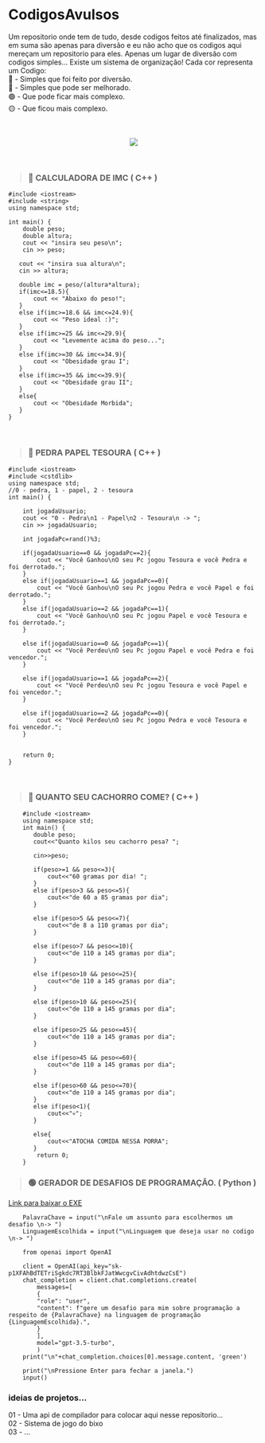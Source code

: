 

# CodigosAvulsos

    
Um repositorio onde tem de tudo, desde codigos feitos até finalizados, mas em suma são apenas para diversão e eu não acho que os codigos aqui mereçam um repositorio para eles. Apenas um lugar de diversão com codigos simples...
 Existe um sistema de organização! Cada cor representa um Codigo: <br>
 🔴 -  Simples que foi feito por diversão.<br>
 🔵 -  Simples que pode ser melhorado.<br>
 🟢 -  Que pode ficar mais complexo.<br>
 🟡 -  Que ficou mais complexo.

<br>

<p align="center">
 <img src="https://media0.giphy.com/media/3knKct3fGqxhK/giphy.gif?cid=ecf05e47w498vsbsvlk5z3op5n5mw09as6hildd9cd31k769&ep=v1_gifs_search&rid=giphy.gif&ct=g">
</p>


</div>

<br>

> ### 🔴 CALCULADORA DE IMC ( C++ )


    #include <iostream>
    #include <string>
    using namespace std;
    
    int main() {
        double peso;
        double altura;
        cout << "insira seu peso\n";
        cin >> peso;
       
       cout << "insira sua altura\n";
       cin >> altura;
       
       double imc = peso/(altura*altura);
       if(imc<=18.5){
           cout << "Abaixo do peso!";
       }
       else if(imc>=18.6 && imc<=24.9){
           cout << "Peso ideal :)";
       }
       else if(imc>=25 && imc<=29.9){
           cout << "Levemente acima do peso...";
       }
       else if(imc>=30 && imc<=34.9){
           cout << "Obesidade grau I";
       }
       else if(imc>=35 && imc<=39.9){
           cout << "Obesidade grau II";
       }
       else{
           cout << "Obesidade Morbida";
       }
    }
    
<br>

> ### 🔴 PEDRA PAPEL TESOURA ( C++ )
    
    #include <iostream>
    #include <cstdlib>
    using namespace std;
    //0 - pedra, 1 - papel, 2 - tesoura
    int main() {
        
        int jogadaUsuario;
        cout << "0 - Pedra\n1 - Papel\n2 - Tesoura\n -> ";
        cin >> jogadaUsuario;
        
        int jogadaPc=rand()%3;
        
        if(jogadaUsuario==0 && jogadaPc==2){
            cout << "Você Ganhou\nO seu Pc jogou Tesoura e você Pedra e foi derrotado.";
        }
        else if(jogadaUsuario==1 && jogadaPc==0){
            cout << "Você Ganhou\nO seu Pc jogou Pedra e você Papel e foi derrotado.";
        }
        else if(jogadaUsuario==2 && jogadaPc==1){
            cout << "Você Ganhou\nO seu Pc jogou Papel e você Tesoura e foi derrotado.";
        }
        
        else if(jogadaUsuario==0 && jogadaPc==1){
            cout << "Você Perdeu\nO seu Pc jogou Papel e você Pedra e foi vencedor.";
        }
        
        else if(jogadaUsuario==1 && jogadaPc==2){
            cout << "Você Perdeu\nO seu Pc jogou Tesoura e você Papel e foi vencedor.";
        }
        
        else if(jogadaUsuario==2 && jogadaPc==0){
            cout << "Você Perdeu\nO seu Pc jogou Pedra e você Tesoura e foi vencedor.";
        }
        
    
        return 0;
    }
<br>

> ### 🔵 QUANTO SEU CACHORRO COME? ( C++ )
           
        #include <iostream>
        using namespace std;
        int main() {
           double peso; 
           cout<<"Quanto kilos seu cachorro pesa? "; 
          
           cin>>peso;
           
           if(peso>=1 && peso<=3){
               cout<<"60 gramas por dia! ";
           }
           else if(peso>3 && peso<=5){
               cout<<"de 60 a 85 gramas por dia";
           }
           
           else if(peso>5 && peso<=7){
               cout<<"de 8 a 110 gramas por dia";
           }
           
           else if(peso>7 && peso<=10){
               cout<<"de 110 a 145 gramas por dia";
           }
           
           else if(peso>10 && peso<=25){
               cout<<"de 110 a 145 gramas por dia";
           }
           
           else if(peso>10 && peso<=25){
               cout<<"de 110 a 145 gramas por dia";
           }
           
           else if(peso>25 && peso<=45){
               cout<<"de 110 a 145 gramas por dia";
           }
           
           else if(peso>45 && peso<=60){
               cout<<"de 110 a 145 gramas por dia";
           }
           
           else if(peso>60 && peso<=70){
               cout<<"de 110 a 145 gramas por dia";
           }
           else if(peso<1){
               cout<<"💀";
           }
           
           else{
               cout<<"ATOCHA COMIDA NESSA PORRA";
           }
            return 0;
        }

> ### 🟢 GERADOR DE DESAFIOS DE PROGRAMAÇÃO. ( Python )
<a href="https://drive.google.com/file/d/1FLr83BjWxXjLASorpoYgiLaFdgefc3zR/view?usp=drive_link">Link para baixar o EXE</a>
         
        PalavraChave = input("\nFale um assunto para escolhermos um desafio \n-> ")
        LinguagemEscolhida = input("\nLinguagem que deseja usar no codigo \n-> ")
        
        from openai import OpenAI
        
        client = OpenAI(api_key="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")
        chat_completion = client.chat.completions.create(
            messages=[
            {
            "role": "user",
            "content": f"gere um desafio para mim sobre programação a respeito de {PalavraChave} na linguagem de programação {LinguagemEscolhida}.",
            }
            ],
            model="gpt-3.5-turbo",
            )
        print("\n"+chat_completion.choices[0].message.content, 'green')
        
        print("\nPressione Enter para fechar a janela.")
        input()
             

  ### ideias de projetos...
  01 - Uma api de compilador para colocar aqui nesse repositorio... <br>
  02 - Sistema de jogo do bixo <br>
  03 - ... <br>
